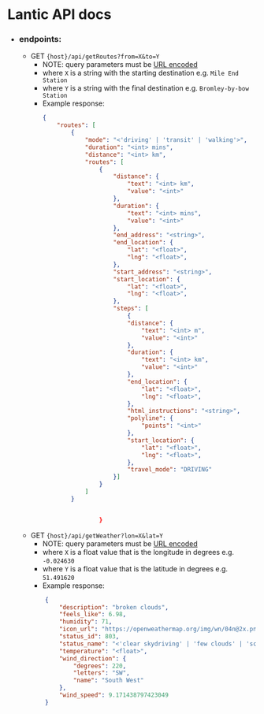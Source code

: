 # Lantic API docs
- ### endpoints: 
    - GET `{host}/api/getRoutes?from=X&to=Y`
        - NOTE: query parameters must be [URL encoded](https://developer.mozilla.org/en-US/docs/Web/JavaScript/Reference/Global_Objects/encodeURI)
        - where `X` is a string with the starting destination
        e.g. `Mile End Station`
        - where `Y` is a string with the final
        destination
        e.g. `Bromley-by-bow Station`
        - Example response: 
            ```json
            {
                "routes": [
                    {
                        "mode": "<'driving' | 'transit' | 'walking'>",
                        "duration": "<int> mins",
                        "distance": "<int> km",
                        "routes": [
                            {
                                "distance": {
                                    "text": "<int> km",
                                    "value": "<int>"
                                },
                                "duration": {
                                    "text": "<int> mins",
                                    "value": "<int>"
                                },
                                "end_address": "<string>",
                                "end_location": {
                                    "lat": "<float>",
                                    "lng": "<float>",
                                },
                                "start_address": "<string>",
                                "start_location": {
                                    "lat": "<float>",
                                    "lng": "<float>",
                                },
                                "steps": [
                                    {
                                    "distance": {
                                        "text": "<int> m",
                                        "value": "<int>"
                                    },
                                    "duration": {
                                        "text": "<int> km",
                                        "value": "<int>"
                                    },
                                    "end_location": {
                                        "lat": "<float>",
                                        "lng": "<float>",
                                    },
                                    "html_instructions": "<string>",
                                    "polyline": {
                                        "points": "<int>"
                                    },
                                    "start_location": {
                                        "lat": "<float>",
                                        "lng": "<float>",
                                    },
                                    "travel_mode": "DRIVING"
                                }]
                            }
                        ]
                    }


                            }
            ```
    - GET `{host}/api/getWeather?lon=X&lat=Y`
        - NOTE: query parameters must be [URL encoded](https://developer.mozilla.org/en-US/docs/Web/JavaScript/Reference/Global_Objects/encodeURI)
        - where `X` is a float value that is the longitude in degrees
        e.g. `-0.024630`
        - where `Y` is a float value that is the latitude in degrees
        e.g. `51.491620`
        - Example response: 
        ```json
            {
                "description": "broken clouds",
                "feels_like": 6.98,
                "humidity": 71,
                "icon_url": "https://openweathermap.org/img/wn/04n@2x.png",
                "status_id": 803,
                "status_name": "<'clear skydriving' | 'few clouds' | 'scattered clouds | 'broken clouds' | 'shower rain' | 'rain' | 'thunderstorm' | 'snow' | 'mist'>",
                "temperature": "<float>",
                "wind_direction": {
                    "degrees": 220,
                    "letters": "SW",
                    "name": "South West"
                },
                "wind_speed": 9.171438797423049
            }
        ```
